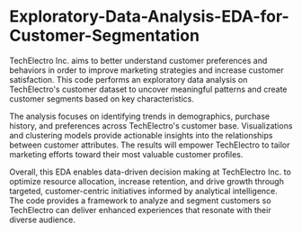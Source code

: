 # Exploratory-Data-Analysis-EDA-for-Customer-Segmentation

TechElectro Inc. aims to better understand customer preferences and behaviors in order to improve marketing strategies and increase customer satisfaction. This code performs an exploratory data analysis on TechElectro's customer dataset to uncover meaningful patterns and create customer segments based on key characteristics.

The analysis focuses on identifying trends in demographics, purchase history, and preferences across TechElectro's customer base. Visualizations and clustering models provide actionable insights into the relationships between customer attributes. The results will empower TechElectro to tailor marketing efforts toward their most valuable customer profiles.

Overall, this EDA enables data-driven decision making at TechElectro Inc. to optimize resource allocation, increase retention, and drive growth through targeted, customer-centric initiatives informed by analytical intelligence. The code provides a framework to analyze and segment customers so TechElectro can deliver enhanced experiences that resonate with their diverse audience.
